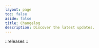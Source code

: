 ```yaml
---
layout: page
toc: false
aside: false
title: Changelog
description: Discover the latest updates.
---
```


::releases
::
